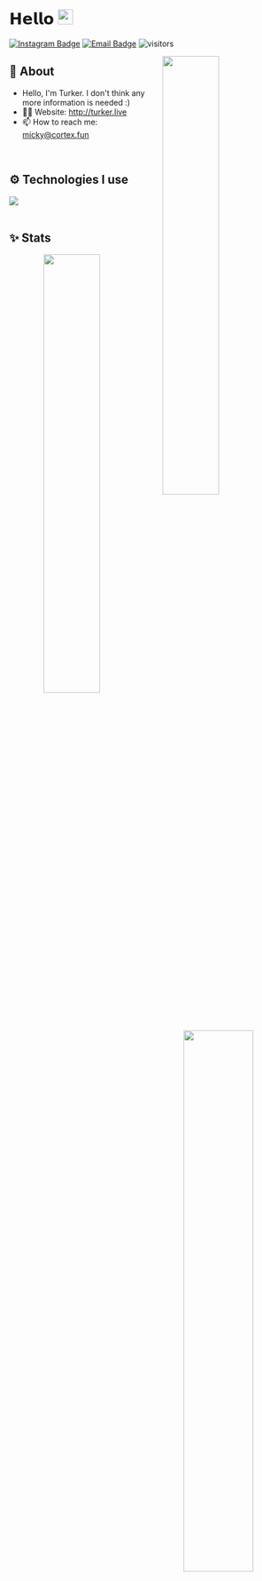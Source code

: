 # 𝗛𝗲𝗹𝗹𝗼 <img src="https://user-images.githubusercontent.com/5679180/79618120-0daffb80-80be-11ea-819e-d2b0fa904d07.gif" width="27"> 

[![Instagram Badge](https://img.shields.io/badge/-Instagram-5851DB?style=flat-square&labelColor=5851DB&logo=instagram&logoColor=white&link=https://instagram.com/turkerqwe)](https://instagram.com/turkerqwe)
[![Email Badge](https://img.shields.io/badge/-Email-c14438?style=flat-square&logo=Gmail&logoColor=white&link=mailto:micky@cortex.fun)](mailto:me@turker.live)
![visitors](https://visitor-badge.laobi.icu/badge?page_id=mickyws)

<img width="45%" align="right" src="https://github-readme-streak-stats.herokuapp.com/?user=mickyws&theme=black-ice&hide_border=true&stroke=0000&background=0D1117">

<div align="left" width="100%">
   
## 🧐 About

- Hello, I'm Turker. I don't think any more information is needed :)
- 👨‍💻 Website: http://turker.live
- 📫 How to reach me: micky@cortex.fun
  
<br />
   
## ⚙️ Technologies I use
   
<img src="https://skillicons.dev/icons?i=nextjs,html,css,javascript,typescript,tailwindcss,mongodb,heroku,github,bootstrap,git,mysql,nodejs,react,express" />
</div>

<br />

## ✨ Stats

<div align="center" width="100%">
   <img align="left" width="45%" src="https://github-readme-stats.vercel.app/api?username=mickyws&show_icons=true&count_private=true&theme=react&hide_border=true&bg_color=0D1117">
   <img align="right" width="50%" src="https://activity-graph.herokuapp.com/graph?username=mickyws&bg_color=0D1117&color=5BCDEC&line=5BCDEC&point=FFFFFF&hide_border=true"></div>
</div>

<br />
<br />
